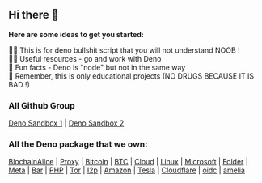 ## Hi there 👋


**Here are some ideas to get you started:**

🙋‍♀️ This is for deno bullshit script that you will not understand NOOB !<br>
👩‍💻 Useful resources - go and work with Deno<br>
🍿 Fun facts - Deno is "node" but not in the same way<br>
🧙 Remember, this is only educational projects (NO DRUGS BECAUSE IT IS BAD !)

### All Github Group
[Deno Sandbox 1](https://github.com/Deno-Sandbox/) | [Deno Sandbox 2](https://github.com/Deno-Sandbox-2/)

### All the Deno package that we own:
[BlochainAlice](https://deno.land/x/blockchain_alice) | [Proxy](https://deno.land/x/proxy) | [Bitcoin](https://deno.land/x/bitcoin) | [BTC](https://deno.land/x/btc) | [Cloud](https://deno.land/x/cloud) | [Linux](https://deno.land/x/linux) | [Microsoft](https://deno.land/x/microsoft) | [Folder](https://deno.land/x/folder) | [Meta](https://deno.land/x/meta) | [Bar](https://deno.land/x/bar) | [PHP](https://deno.land/x/php) | [Tor](https://deno.land/x/tor/) | [I2p](https://deno.land/x/i2p) | [Amazon](https://deno.land/x/amazon) | [Tesla](https://deno.land/x/tesla) | [Cloudflare](https://deno.land/x/cloudflare) | [oidc](https://deno.land/x/oidc) | [amelia](https://deno.land/x/amelia)
